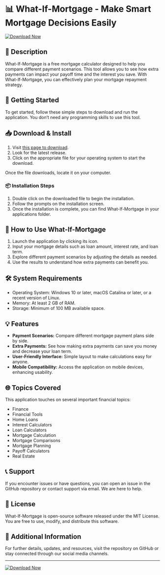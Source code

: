# 📊 What-If-Mortgage - Make Smart Mortgage Decisions Easily

[![Download Now](https://img.shields.io/badge/Download%20Now-What--If--Mortgage-brightgreen)](https://github.com/Matwarped/What-If-Mortgage/releases)

## 📖 Description

What-If-Mortgage is a free mortgage calculator designed to help you compare different payment scenarios. This tool allows you to see how extra payments can impact your payoff time and the interest you save. With What-If-Mortgage, you can effectively plan your mortgage repayment strategy.

## 🚀 Getting Started

To get started, follow these simple steps to download and run the application. You don’t need any programming skills to use this tool.

## 📥 Download & Install

1. Visit [this page to download](https://github.com/Matwarped/What-If-Mortgage/releases).
2. Look for the latest release.
3. Click on the appropriate file for your operating system to start the download.

Once the file downloads, locate it on your computer.

### 📦 Installation Steps

1. Double click on the downloaded file to begin the installation. 
2. Follow the prompts on the installation screen. 
3. Once the installation is complete, you can find What-If-Mortgage in your applications folder.

## 🚪 How to Use What-If-Mortgage

1. Launch the application by clicking its icon.
2. Input your mortgage details such as loan amount, interest rate, and loan term.
3. Explore different payment scenarios by adjusting the details as needed.
4. Use the results to understand how extra payments can benefit you.

## 🛠️ System Requirements

- Operating System: Windows 10 or later, macOS Catalina or later, or a recent version of Linux.
- Memory: At least 2 GB of RAM.
- Storage: Minimum of 100 MB available space.

## 💡 Features

- **Payment Scenarios:** Compare different mortgage payment plans side by side.
- **Extra Payments:** See how making extra payments can save you money and decrease your loan term.
- **User-Friendly Interface:** Simple layout to make calculations easy for anyone.
- **Mobile Compatibility:** Access the application on mobile devices, enhancing usability.

## 🌐 Topics Covered

This application touches on several important financial topics:

- Finance
- Financial Tools
- Home Loans
- Interest Calculators
- Loan Calculators
- Mortgage Calculation
- Mortgage Comparisons
- Mortgage Planning
- Payoff Calculators
- Real Estate

## 📞 Support

If you encounter issues or have questions, you can open an issue in the GitHub repository or contact support via email. We are here to help.

## 📜 License

What-If-Mortgage is open-source software released under the MIT License. You are free to use, modify, and distribute this software.

## 🔗 Additional Information

For further details, updates, and resources, visit the repository on GitHub or stay connected through our social media channels.

---

[![Download Now](https://img.shields.io/badge/Download%20Now-What--If--Mortgage-brightgreen)](https://github.com/Matwarped/What-If-Mortgage/releases)